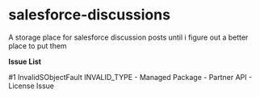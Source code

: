 # salesforce-discussions
A storage place for salesforce discussion posts until i figure out a better place to put them

**Issue List**

#1 InvalidSObjectFault INVALID_TYPE - Managed Package - Partner API - License Issue
